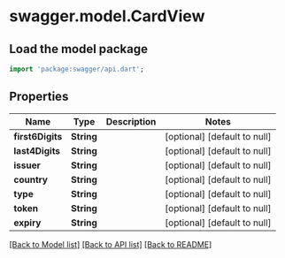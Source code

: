 # swagger.model.CardView

## Load the model package
```dart
import 'package:swagger/api.dart';
```

## Properties
Name | Type | Description | Notes
------------ | ------------- | ------------- | -------------
**first6Digits** | **String** |  | [optional] [default to null]
**last4Digits** | **String** |  | [optional] [default to null]
**issuer** | **String** |  | [optional] [default to null]
**country** | **String** |  | [optional] [default to null]
**type** | **String** |  | [optional] [default to null]
**token** | **String** |  | [optional] [default to null]
**expiry** | **String** |  | [optional] [default to null]

[[Back to Model list]](../README.md#documentation-for-models) [[Back to API list]](../README.md#documentation-for-api-endpoints) [[Back to README]](../README.md)

